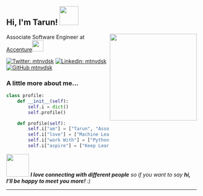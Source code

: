 <h2> Hi, I'm Tarun! <img src="https://media.giphy.com/media/mGcNjsfWAjY5AEZNw6/giphy.gif" width="50"></h2>
<img align='right' src="https://media.giphy.com/media/v1.Y2lkPTc5MGI3NjExZ3Y3eDRybm1wNHd6b3hncjc4M2gyNnVpazM1aGcwamRuYnl2eTdwbSZlcD12MV9pbnRlcm5hbF9naWZfYnlfaWQmY3Q9Zw/qgQUggAC3Pfv687qPC/giphy.gif" width="230">
<p>Associate Software Engineer at <a href="https://www.accenture.com/in-en">Accenture</a><img src="https://media.giphy.com/media/WUlplcMpOCEmTGBtBW/giphy.gif" width="30"> 
</em></p>

[![Twitter: mtnvdsk](https://img.shields.io/twitter/follow/mtnvdsk?style=social)](https://twitter.com/mtnvdsk)
[![Linkedin: mtnvdsk](https://img.shields.io/badge/-mtnvdsk-blue?style=flat-square&logo=Linkedin&logoColor=white&link=https://www.linkedin.com/in/mtnvdsk/)](https://www.linkedin.com/in/mtnvdsk/)
[![GitHub mtnvdsk](https://img.shields.io/github/followers/mtnvdsk?label=follow&style=social)](https://github.com/mtnvdsk)


### A little more about me...  

```python
class profile:
    def __init__(self):
        self.i = dict()
        self.profile()

    def profile(self):
        self.i["am"] = ["Tarun", "Associate Software Engineer"]
        self.i["love"] = ["Machine Learning", "DSA", "Mathematics", "Deep Learning"]
        self.i["work With"] = ["Python", "Java", "AWS", "Docker", "Hadoop", "Linux"]
        self.i["aspire"] = ["Keep Learning........."]

```

<img src="https://media.giphy.com/media/LnQjpWaON8nhr21vNW/giphy.gif" width="60"> <em><b>I love connecting with different people</b> so if you want to say <b>hi, I'll be happy to meet you more!</b> :)</em>

---
